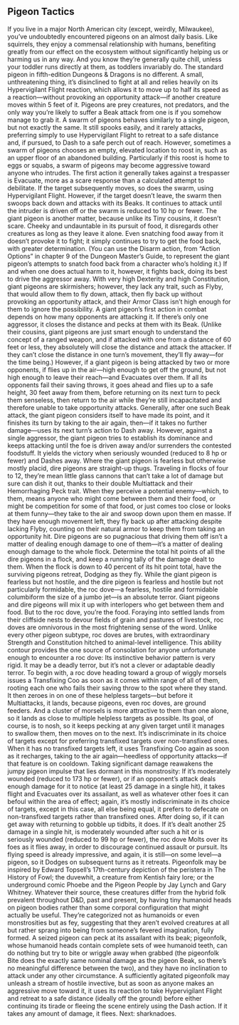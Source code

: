 ## Pigeon Tactics

If you live in a major North American city (except, weirdly, Milwaukee), you’ve undoubtedly encountered pigeons on an almost daily basis. Like squirrels, they enjoy a commensal relationship with humans, benefiting greatly from our effect on the ecosystem without significantly helping us or harming us in any way. And you know they’re generally quite chill, unless your toddler runs directly at them, as toddlers invariably do.
The standard pigeon in fifth-edition Dungeons & Dragons is no different. A small, unthreatening thing, it’s disinclined to fight at all and relies heavily on its Hypervigilant Flight reaction, which allows it to move up to half its speed as a reaction—without provoking an opportunity attack—if another creature moves within 5 feet of it. Pigeons are prey creatures, not predators, and the only way you’re likely to suffer a Beak attack from one is if you somehow manage to grab it.
A swarm of pigeons behaves similarly to a single pigeon, but not exactly the same. It still spooks easily, and it rarely attacks, preferring simply to use Hypervigilant Flight to retreat to a safe distance and, if pursued, to Dash to a safe perch out of reach. However, sometimes a swarm of pigeons chooses an empty, elevated location to roost in, such as an upper floor of an abandoned building. Particularly if this roost is home to eggs or squabs, a swarm of pigeons may become aggressive toward anyone who intrudes.
The first action it generally takes against a trespasser is Evacuate, more as a scare response than a calculated attempt to debilitate. If the target subsequently moves, so does the swarm, using Hypervigilant Flight. However, if the target doesn’t leave, the swarm then swoops back down and attacks with its Beaks. It continues to attack until the intruder is driven off or the swarm is reduced to 10 hp or fewer.
The giant pigeon is another matter, because unlike its Tiny cousins, it doesn’t scare. Cheeky and undauntable in its pursuit of food, it disregards other creatures as long as they leave it alone. Even snatching food away from it doesn’t provoke it to fight; it simply continues to try to get the food back, with greater determination. (You can use the Disarm action, from “Action Options” in chapter 9 of the Dungeon Master’s Guide, to represent the giant pigeon’s attempts to snatch food back from a character who’s holding it.) If and when one does actual harm to it, however, it fights back, doing its best to drive the aggressor away.
With very high Dexterity and high Constitution, giant pigeons are skirmishers; however, they lack any trait, such as Flyby, that would allow them to fly down, attack, then fly back up without provoking an opportunity attack, and their Armor Class isn’t high enough for them to ignore the possibility.
A giant pigeon’s first action in combat depends on how many opponents are attacking it. If there’s only one aggressor, it closes the distance and pecks at them with its Beak. (Unlike their cousins, giant pigeons are just smart enough to understand the concept of a ranged weapon, and if attacked with one from a distance of 60 feet or less, they absolutely will close the distance and attack the attacker. If they can’t close the distance in one turn’s movement, they’ll fly away—for the time being.) However, if a giant pigeon is being attacked by two or more opponents, if flies up in the air—high enough to get off the ground, but not high enough to leave their reach—and Evacuates over them. If all its opponents fail their saving throws, it goes ahead and flies up to a safe height, 30 feet away from them, before returning on its next turn to peck them senseless, then return to the air while they’re still incapacitated and therefore unable to take opportunity attacks. Generally, after one such Beak attack, the giant pigeon considers itself to have made its point, and it finishes its turn by taking to the air again, then—if it takes no further damage—uses its next turn’s action to Dash away. However, against a single aggressor, the giant pigeon tries to establish its dominance and keeps attacking until the foe is driven away and/or surrenders the contested foodstuff. It yields the victory when seriously wounded (reduced to 8 hp or fewer) and Dashes away.
Where the giant pigeon is fearless but otherwise mostly placid, dire pigeons are straight-up thugs. Traveling in flocks of four to 12, they’re mean little glass cannons that can’t take a lot of damage but sure can dish it out, thanks to their double Multiattack and their Hemorrhaging Peck trait. When they perceive a potential enemy—which, to them, means anyone who might come between them and their food, or might be competition for some of that food, or just comes too close or looks at them funny—they take to the air and swoop down upon them en masse. If they have enough movement left, they fly back up after attacking despite lacking Flyby, counting on their natural armor to keep them from taking an opportunity hit.
Dire pigeons are so pugnacious that driving them off isn’t a matter of dealing enough damage to one of them—it’s a matter of dealing enough damage to the whole flock. Determine the total hit points of all the dire pigeons in a flock, and keep a running tally of the damage dealt to them. When the flock is down to 40 percent of its hit point total, have the surviving pigeons retreat, Dodging as they fly.
While the giant pigeon is fearless but not hostile, and the dire pigeon is fearless and hostile but not particularly formidable, the roc dove—a fearless, hostile and formidable columbiform the size of a jumbo jet—is an absolute terror. Giant pigeons and dire pigeons will mix it up with interlopers who get between them and food. But to the roc dove, you’re the food. Foraying into settled lands from their cliffside nests to devour fields of grain and pastures of livestock, roc doves are omnivorous in the most frightening sense of the word.
Unlike every other pigeon subtype, roc doves are brutes, with extraordinary Strength and Constitution hitched to animal-level intelligence. This ability contour provides the one source of consolation for anyone unfortunate enough to encounter a roc dove: Its instinctive behavior pattern is very rigid. It may be a deadly terror, but it’s not a clever or adaptable deadly terror.
To begin with, a roc dove heading toward a group of wiggly morsels issues a Transfixing Coo as soon as it comes within range of all of them, rooting each one who fails their saving throw to the spot where they stand. It then zeroes in on one of these helpless targets—but before it Multiattacks, it lands, because pigeons, even roc doves, are ground feeders. And a cluster of morsels is more attractive to them than one alone, so it lands as close to multiple helpless targets as possible. Its goal, of course, is to nosh, so it keeps pecking at any given target until it manages to swallow them, then moves on to the next. It’s indiscriminate in its choice of targets except for preferring transfixed targets over non-transfixed ones. When it has no transfixed targets left, it uses Transfixing Coo again as soon as it recharges, taking to the air again—heedless of opportunity attacks—if that feature is on cooldown.
Taking significant damage reawakens the jumpy pigeon impulse that lies dormant in this monstrosity: If it’s moderately wounded (reduced to 173 hp or fewer), or if an opponent’s attack deals enough damage for it to notice (at least 25 damage in a single hit), it takes flight and Evacuates over its assailant, as well as whatever other foes it can befoul within the area of effect; again, it’s mostly indiscriminate in its choice of targets, except in this case, all else being equal, it prefers to defecate on non­-transfixed targets rather than transfixed ones. After doing so, if it can get away with returning to gobble up tidbits, it does.
If it’s dealt another 25 damage in a single hit, is moderately wounded after such a hit or is seriously wounded (reduced to 99 hp or fewer), the roc dove Molts over its foes as it flies away, in order to discourage continued assault or pursuit. Its flying speed is already impressive, and again, it is still—on some level—a pigeon, so it Dodges on subsequent turns as it retreats.
Pigeonfolk may be inspired by Edward Topsell’s 17th-century depiction of the peristera in The History of Fowl; the duvewhit, a creature from Kentish fairy lore; or the underground comic Phoebe and the Pigeon People by Jay Lynch and Gary Whitney. Whatever their source, these creatures differ from the hybrid folk prevalent throughout D&D, past and present, by having tiny humanoid heads on pigeon bodies rather than some corporal configuration that might actually be useful. They’re categorized not as humanoids or even monstrosities but as fey, suggesting that they aren’t evolved creatures at all but rather sprang into being from someone’s fevered imagination, fully formed.
A seized pigeon can peck at its assailant with its beak; pigeonfolk, whose humanoid heads contain complete sets of wee humanoid teeth, can do nothing but try to bite or wriggle away when grabbed (the pigeonfolk Bite does the exactly same nominal damage as the pigeon Beak, so there’s no meaningful difference between the two), and they have no inclination to attack under any other circumstance. A sufficiently agitated pigeonfolk may unleash a stream of hostile invective, but as soon as anyone makes an aggressive move toward it, it uses its reaction to take Hypervigilant Flight and retreat to a safe distance (ideally off the ground) before either continuing its tirade or fleeing the scene entirely using the Dash action. If it takes any amount of damage, it flees.
Next: sharknadoes.
